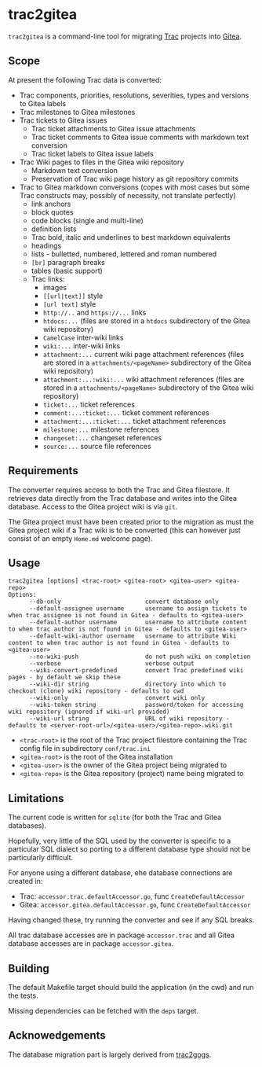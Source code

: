 # trac2gitea

`trac2gitea` is a command-line tool for migrating [Trac](https://trac.edgewall.org/) projects into [Gitea](https://gitea.io/).

## Scope
At present the following Trac data is converted:
* Trac components, priorities, resolutions, severities, types and versions to Gitea labels
* Trac milestones to Gitea milestones
* Trac tickets to Gitea issues
  * Trac ticket attachments to Gitea issue attachments
  * Trac ticket comments to Gitea issue comments with markdown text conversion
  * Trac ticket labels to Gitea issue labels
* Trac Wiki pages to files in the Gitea wiki repository
  * Markdown text conversion
  * Preservation of Trac wiki page history as git repository commits
* Trac to Gitea markdown conversions (copes with most cases but some Trac constructs may, possibly of necessity, not translate perfectly)
  * link anchors
  * block quotes
  * code blocks (single and multi-line)
  * definition lists
  * Trac bold, italic and underlines to best markdown equivalents
  * headings
  * lists - bulletted, numbered, lettered and roman numbered
  * `[br]` paragraph breaks
  * tables (basic support)
  * Trac links:
    * images
    * `[[url|text]]` style
    * `[url text]` style
    * `http://..` and `https://...` links
    * `htdocs:...` (files are stored in a `htdocs` subdirectory of the Gitea wiki repository)
    * `CamelCase` inter-wiki links
    * `wiki:...` inter-wiki links
    * `attachment:...` current wiki page attachment references (files are stored in a `attachments/<pageName>` subdirectory of the Gitea wiki repository)
    * `attachment:...:wiki:...` wiki attachment references (files are stored in a `attachments/<pageName>` subdirectory of the Gitea wiki repository)
    * `ticket:...` ticket references
    * `comment:...:ticket:...` ticket comment references
    * `attachment:...:ticket:...` ticket attachment references
    * `milestone:...` milestone references
    * `changeset:...` changeset references
    * `source:...` source file references

## Requirements ##
The converter requires access to both the Trac and Gitea filestore.
It retrieves data directly from the Trac database and writes into the Gitea database.
Access to the Gitea project wiki is via `git`.

The Gitea project must have been created prior to the migration as must the Gitea project wiki if a Trac wiki is to be converted (this can however just consist of an empty `Home.md` welcome page).

## Usage
```
trac2gitea [options] <trac-root> <gitea-root> <gitea-user> <gitea-repo>
Options:
      --db-only                        convert database only
      --default-assignee username      username to assign tickets to when trac assignee is not found in Gitea - defaults to <gitea-user>
      --default-author username        username to attribute content to when trac author is not found in Gitea - defaults to <gitea-user>
      --default-wiki-author username   username to attribute Wiki content to when trac author is not found in Gitea - defaults to <gitea-user>
      --no-wiki-push                   do not push wiki on completion
      --verbose                        verbose output
      --wiki-convert-predefined        convert Trac predefined wiki pages - by default we skip these
      --wiki-dir string                directory into which to checkout (clone) wiki repository - defaults to cwd
      --wiki-only                      convert wiki only
      --wiki-token string              password/token for accessing wiki repository (ignored if wiki-url provided)
      --wiki-url string                URL of wiki repository - defaults to <server-root-url>/<gitea-user>/<gitea-repo>.wiki.git
```

* `<trac-root>` is the root of the Trac project filestore containing the Trac config file in subdirectory `conf/trac.ini`
* `<gitea-root>` is the root of the Gitea installation
* `<gitea-user>` is the owner of the Gitea project being migrated to
* `<gitea-repo>` is the Gitea repository (project) name being migrated to

## Limitations
The current code is written for `sqlite` (for both the Trac and Gitea databases).

Hopefully, very little of the SQL used by the converter is specific to a particular SQL dialect so porting to a different database type should not be particularly difficult.

For anyone using a different database, ehe database connections are created in:
  * Trac: `accessor.trac.defaultAccessor.go`, func `CreateDefaultAccessor`
  * Gitea: `accessor.gitea.defaultAccessor.go`, func `CreateDefaultAccessor`

Having changed these, try running the converter and see if any SQL breaks.

All trac database accesses are in package `accessor.trac` and all Gitea database accesses are in package `accessor.gitea`.

## Building
The default Makefile target should build the application (in the cwd) and run the tests.

Missing dependencies can be fetched with the `deps` target.

## Acknowedgements
The database migration part is largely derived from [trac2gogs](http://strk.kbt.io/projects/go/trac2gogs/).